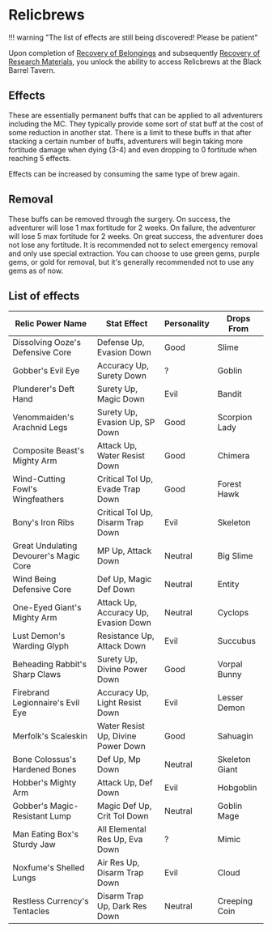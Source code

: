 # Relicbrews

!!! warning "The list of effects are still being discovered! Please be patient"

Upon completion of [Recovery of Belongings](../abyss-guides/2-port-town-grand-legion/requests.md#recovery-of-belongings) and subsequently [Recovery of Research Materials](../abyss-guides/2-port-town-grand-legion/requests.md#recovery-of-belongings), you unlock the ability to access Relicbrews at the Black Barrel Tavern.

## Effects

These are essentially permanent buffs that can be applied to all adventurers including the MC. They typically provide some sort of stat buff at the cost of some reduction in another stat. There is a limit to these buffs in that after stacking a certain number of buffs, adventurers will begin taking more fortitude damage when dying (3-4) and even dropping to 0 fortitude when reaching 5 effects.

Effects can be increased by consuming the same type of brew again.

## Removal

These buffs can be removed through the surgery. On success, the adventurer will lose 1 max fortitude for 2 weeks. On failure, the adventurer will lose 5 max fortitude for 2 weeks. On great success, the adventurer does not lose any fortitude. It is recommended not to select emergency removal and only use special extraction. You can choose to use green gems, purple gems, or gold for removal, but it's generally recommended not to use any gems as of now.

## List of effects

| Relic Power Name                           | Stat Effect                          | Personality | Drops From       |
| ------------------------------------------ | ------------------------------------ | ----------- | ---------------- |
| Dissolving Ooze's Defensive Core           | Defense Up, Evasion Down             | Good        | Slime            |
| Gobber's Evil Eye                          | Accuracy Up, Surety Down             | ?           | Goblin           |
| Plunderer's Deft Hand                      | Surety Up, Magic Down                | Evil        | Bandit           |
| Venommaiden's Arachnid Legs                | Surety Up, Evasion Up, SP Down       | Good        | Scorpion Lady    |
| Composite Beast's Mighty Arm               | Attack Up, Water Resist Down         | Good        | Chimera          |
| Wind-Cutting Fowl's Wingfeathers           | Critical Tol Up, Evade Trap Down     | Good        | Forest Hawk      |
| Bony's Iron Ribs                           | Critical Tol Up, Disarm Trap Down    | Evil        | Skeleton         |
| Great Undulating Devourer's Magic Core     | MP Up, Attack Down                   | Neutral     | Big Slime        |
| Wind Being Defensive Core                  | Def Up, Magic Def Down               | Neutral     | Entity           |
| One-Eyed Giant's Mighty Arm                | Attack Up, Accuracy Up, Evasion Down | Neutral     | Cyclops          |
| Lust Demon's Warding Glyph                 | Resistance Up, Attack Down           | Evil        | Succubus         |
| Beheading Rabbit's Sharp Claws             | Surety Up, Divine Power Down         | Good        | Vorpal Bunny     |
| Firebrand Legionnaire's Evil Eye           | Accuracy Up, Light Resist Down       | Evil        | Lesser Demon     |
| Merfolk's Scaleskin                        | Water Resist Up, Divine Power Down   | Good        | Sahuagin         |
| Bone Colossus's Hardened Bones             | Def Up, Mp Down                      | Neutral     | Skeleton Giant   |
| Hobber's Mighty Arm                        | Attack Up, Def Down                  | Evil        | Hobgoblin        |
| Gobber's Magic-Resistant Lump              | Magic Def Up, Crit Tol Down          | Neutral     | Goblin Mage      |
| Man Eating Box's Sturdy Jaw                | All Elemental Res Up, Eva Down       | ?           | Mimic            |
| Noxfume's Shelled Lungs                    | Air Res Up, Disarm Trap Down         | Evil        | Cloud            |
| Restless Currency's Tentacles              | Disarm Trap Up, Dark Res Down        | Neutral     | Creeping Coin    |
